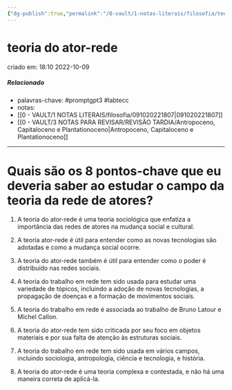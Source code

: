 ```yaml
---
{"dg-publish":true,"permalink":"/0-vault/1-notas-literais/filosofia/teoria-do-ator-rede/","tags":["promptgpt3","labtecc"],"dgHomeLink":true,"dgShowLocalGraph":true,"dgShowFileTree":true,"noteIcon":""}
---
```


# teoria do ator-rede
criado em: 18:10 2022-10-09

##### Relacionado
- palavras-chave: #promptgpt3 #labtecc
- notas:
- [[0 - VAULT/1 NOTAS LITERAIS/filosofia/091020221807\|091020221807]]
- [[0 - VAULT/3 NOTAS PARA REVISAR/REVISÃO TARDIA/Antropoceno, Capitaloceno e Plantationoceno\|Antropoceno, Capitaloceno e Plantationoceno]]
---
# Quais são os 8 pontos-chave que eu deveria saber ao estudar o campo da teoria da rede de atores?

1. A teoria do ator-rede é uma teoria sociológica que enfatiza a importância das redes de atores na mudança social e cultural.

2. A teoria ator-rede é útil para entender como as novas tecnologias são adotadas e como a mudança social ocorre.

3. A teoria do ator-rede também é útil para entender como o poder é distribuído nas redes sociais.

4. A teoria do trabalho em rede tem sido usada para estudar uma variedade de tópicos, incluindo a adoção de novas tecnologias, a propagação de doenças e a formação de movimentos sociais.

5. A teoria do trabalho em rede é associada ao trabalho de Bruno Latour e Michel Callon.

6. A teoria do ator-rede tem sido criticada por seu foco em objetos materiais e por sua falta de atenção às estruturas sociais.

7. A teoria do trabalho em rede tem sido usada em vários campos, incluindo sociologia, antropologia, ciência e tecnologia, e história.

8. A teoria do ator-rede é uma teoria complexa e contestada, e não há uma maneira correta de aplicá-la.
